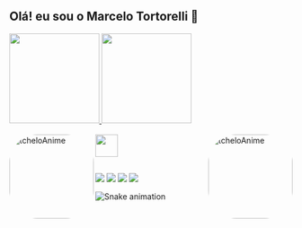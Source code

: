 ## Olá! eu sou o Marcelo Tortorelli 👋

<div> 
  <a href="https://github.com/marcelotortorelli">
  <img height="160em" src="https://github-readme-stats.vercel.app/api?username=marcelotortorelli&show_icons=true&theme=dracula&include_all_commits=true&count_private=true"/>
  <img height="160em" src="https://github-readme-stats.vercel.app/api/top-langs/?username=marcelotortorelli&layout=compact&langs_count=7&theme=dracula"/>
</div>

<div style="display: inline_block"><br>
  <img align="left" alt="tcheloAnime" height="150" style="border-radius:50px;" src="https://media.discordapp.net/attachments/1023873816704856098/1023903351617888366/download20220901052215.png">
  <img height="40"  src="https://cdn.jsdelivr.net/gh/devicons/devicon/icons/java/java-original-wordmark.svg" />
  <img align="right" alt="tcheloAnime" height="150" style="border-radius:50px;" src="https://media.discordapp.net/attachments/1023873816704856098/1023903351202660412/download20220901052251.png">
  </div>
  
 
  
  ##
  
  <div> 
  <a href="https://www.youtube.com/channel/UCENjoHOAyGtbTt16MBd1mQA" target="_blank"><img src="https://img.shields.io/badge/YouTube-FF0000?style=for-the-badge&logo=youtube&logoColor=white" target="_blank"></a>
  <a href="https://instagram.com/tortorelli__" target="_blank"><img src="https://img.shields.io/badge/-Instagram-%23E4405F?style=for-the-badge&logo=instagram&logoColor=white" target="_blank"></a>
 	<a href="https://www.twitch.tv/eTchelo" target="_blank"><img src="https://img.shields.io/badge/Twitch-9146FF?style=for-the-badge&logo=twitch&logoColor=white" target="_blank"></a> 
  <a href = "mailto:marcelo.marini64@gmail.com"><img src="https://img.shields.io/badge/-Gmail-%23333?style=for-the-badge&logo=gmail&logoColor=white" target="_blank"></a> 
 
  ![Snake animation](https://github.com/marcelotortorelli/marcelotortorelli/blob/output/github-contribution-grid-snake.svg)
 
</div>
  
